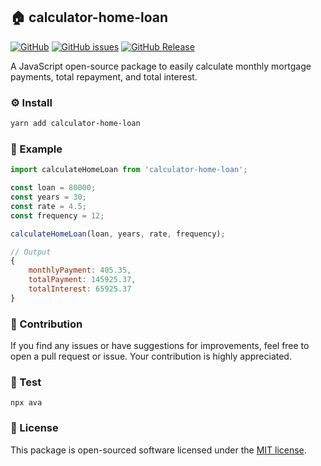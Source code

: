 ## 🏠 calculator-home-loan

[![GitHub](https://img.shields.io/github/license/Nembie/calculator-home-loan?style=flat-square)](LICENSE.md)
[![GitHub issues](https://img.shields.io/github/issues/Nembie/calculator-home-loan?style=flat-square)](https://github.com/Nembie/calculator-home-loan/issues)
[![GitHub Release](https://img.shields.io/github/v/release/Nembie/calculator-home-loan?style=flat-square)](https://github.com/Nembie/calculator-home-loan/releases)

A JavaScript open-source package to easily calculate monthly mortgage payments, total repayment, and total interest.

### ⚙️ Install
```bash
yarn add calculator-home-loan
```

### 🚨 Example
```javascript
import calculateHomeLoan from 'calculator-home-loan';

const loan = 80000;
const years = 30;
const rate = 4.5;
const frequency = 12;

calculateHomeLoan(loan, years, rate, frequency);

// Output
{
    monthlyPayment: 405.35,
    totalPayment: 145925.37,
    totalInterest: 65925.37
}
```


### 🤝 Contribution
If you find any issues or have suggestions for improvements, feel free to open a pull request or issue. Your contribution is highly appreciated.

### 🔨 Test

```npx ava```

### 📝 License

This package is open-sourced software licensed under the [MIT license](https://github.com/Nembie/calculator-home-loan/blob/main/LICENSE.md).
